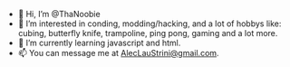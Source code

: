 - 👋 Hi, I’m @ThaNoobie
- 👀 I’m interested in conding, modding/hacking, and a lot of hobbys like: cubing, butterfly knife, trampoline, ping pong, gaming and a lot more.
- 🌱 I’m currently learning javascript and html.
- 📫 You can message me at AlecLauStrini@gmail.com.
